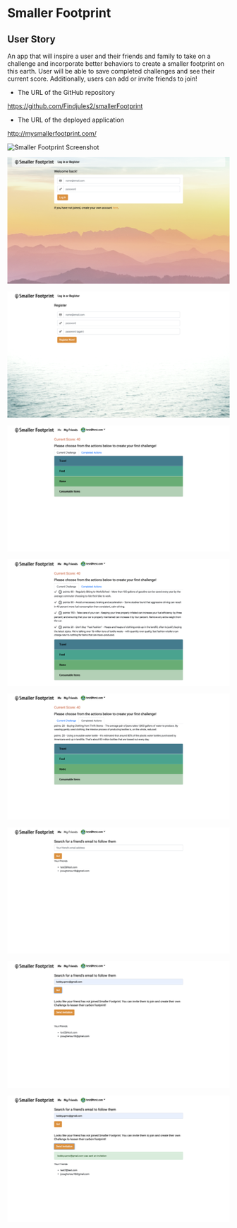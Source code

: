 # Smaller Footprint

## User Story

An app that will inspire a user and their friends and family to take on a challenge and incorporate better behaviors to create a smaller footprint on this earth. User will be able to save completed challenges and see their current score. Additionally, users can add or invite friends to join!


* The URL of the GitHub repository

https://github.com/Findjules2/smallerFootprint

* The URL of the deployed application

http://mysmallerfootprint.com/



![Smaller Footprint Screenshot](./client/src/components/App/images/homepage.png)

![Smaller Footprint Screenshot](./client/src/components/App/images/login.png)

![Smaller Footprint Screenshot](./client/src/components/App/images/register.png)

![Smaller Footprint Screenshot](./client/src/components/App/images/userpage.png)

![Smaller Footprint Screenshot](./client/src/components/App/images/currentchallenges.png)

![Smaller Footprint Screenshot](./client/src/components/App/images/completedactions.png)

![Smaller Footprint Screenshot](./client/src/components/App/images/friends.png)

![Smaller Footprint Screenshot](./client/src/components/App/images/findfriends.png)

![Smaller Footprint Screenshot](./client/src/components/App/images/invitefriends.png)